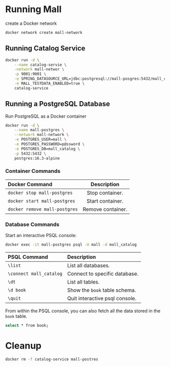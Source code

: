 # Running Mall

create a Docker network

```bash
docker network create mall-network
```

## Running Catalog Service

```bash
docker run -d \
    --name catalog-servie \
    -network mall-networ \
    -p 9001:9001 \
    -e SPRING_DATASOURCE_URL=jdbc:postgresql://mall-posgres:5432/mall_catalog \
    -e MALL_TESTDATA_ENABLED=true \
    catalog-service
```

## Running a PostgreSQL Database

Run PostgreSQL as a Docker container

```bash
docker run -d \
    --name mall-postgres \
    --network mall-network \
    -e POSTGRES_USER=mall \
    -e POSTGRES_PASSWORD=p@ssword \
    -e POSTGRES_DB=mall_catalog \
    -p 5432:5432 \
    postgres:16.3-alpine
```

### Container Commands

| Docker Command	               | Description       |
|:------------------------------|:-----------------:|
| `docker stop mall-postgres`   | Stop container.   |
| `docker start mall-postgres`  | Start container.  |
| `docker remove mall-postgres` | Remove container. |

### Database Commands

Start an interactive PSQL console:

```bash
docker exec -it mall-postgres psql -U mall -d mall_catalog
```


| PSQL Command	           | Description                                    |
|:------------------------|:-----------------------------------------------|
| `\list`                 | List all databases.                            |
| `\connect mall_catalog` | Connect to specific database.                  |
| `\dt`                   | List all tables.                               |
| `\d book`               | Show the `book` table schema.                  |
| `\quit`                 | Quit interactive psql console.                 |

From within the PSQL console, you can also fetch all the data stored in the `book` table.

```bash
select * from book;
```

# Cleanup

```bash
docker rm -f catalog-service mall-postres
```
